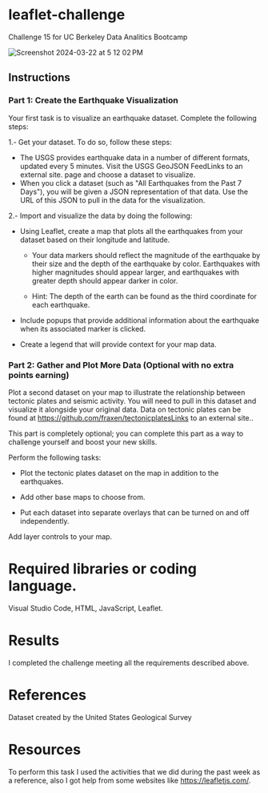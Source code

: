 # leaflet-challenge
Challenge 15 for UC Berkeley Data Analitics Bootcamp


![Screenshot 2024-03-22 at 5 12 02 PM](https://github.com/Ever30/leaflet-challenge/assets/149534473/c23ae200-a1e8-4d44-948f-7bc2139fb879)



## Instructions

### Part 1: Create the Earthquake Visualization

Your first task is to visualize an earthquake dataset. Complete the following steps:

1.- Get your dataset. To do so, follow these steps:

  - The USGS provides earthquake data in a number of different formats, updated every 5 minutes. Visit the USGS GeoJSON FeedLinks to an external site. page and choose a dataset to visualize.
  - When you click a dataset (such as "All Earthquakes from the Past 7 Days"), you will be given a JSON representation of that data. Use the URL of this JSON to pull in the data for the visualization.

2.- Import and visualize the data by doing the following:

  - Using Leaflet, create a map that plots all the earthquakes from your dataset based on their longitude and latitude.

      - Your data markers should reflect the magnitude of the earthquake by their size and the depth of the earthquake by color. Earthquakes with higher magnitudes should appear larger, and earthquakes with greater depth should appear darker in color.

      - Hint: The depth of the earth can be found as the third coordinate for each earthquake.

  - Include popups that provide additional information about the earthquake when its associated marker is clicked.

  - Create a legend that will provide context for your map data.

### Part 2: Gather and Plot More Data (Optional with no extra points earning)

Plot a second dataset on your map to illustrate the relationship between tectonic plates and seismic activity. You will need to pull in this dataset and visualize it alongside your original data. Data on tectonic plates can be found at https://github.com/fraxen/tectonicplatesLinks to an external site..

This part is completely optional; you can complete this part as a way to challenge yourself and boost your new skills.

Perform the following tasks:

  - Plot the tectonic plates dataset on the map in addition to the earthquakes.

  - Add other base maps to choose from.

  - Put each dataset into separate overlays that can be turned on and off independently.

Add layer controls to your map.

# Required libraries or coding language.
Visual Studio Code, HTML, JavaScript, Leaflet.

# Results
I completed the challenge meeting all the requirements described above.

# References
Dataset created by the United States Geological Survey

# Resources
To perform this task I used the activities that we did during the past week as a reference, also I got help from some websites like https://leafletjs.com/.

